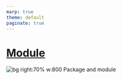 ```yaml
---
marp: true
theme: default
paginate: true
--- 
```

# [Module](https://github.com/mingfujacky/Lecture-Python/blob/main/2_python_middle/K_module.ipynb)
![bg right:70% w:800 Package and module](https://scaler-topics-articles-md.s3.us-west-2.amazonaws.com/python-packages-shifting-items.webp)